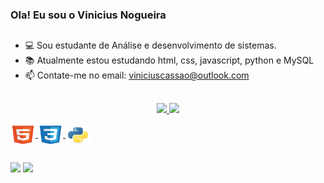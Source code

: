 ### Ola! Eu sou o Vinicius Nogueira
##
- 💻 Sou estudante de Análise e desenvolvimento de sistemas.
- 📚 Atualmente estou estudando html, css, javascript, python e MySQL
- 📫 Contate-me no email: viniciuscassao@outlook.com
##
<div align="center">
  <a href="https://github.com/Vinicassao">
  <img height="180em" src="https://github-readme-stats.vercel.app/api?username=Vinicassao&show_icons=true&theme=gruvbox&include_all_commits=true&count_private=true"/>
  <img height="180em" src="https://github-readme-stats.vercel.app/api/top-langs/?username=Vinicassao&layout=compact&langs_count=7&theme=gruvbox"/>
</div>
  
  <div style="display: inline_block"><br>
  <img align="center" alt="Vini-HTML" height="30" width="40" src="https://raw.githubusercontent.com/devicons/devicon/master/icons/html5/html5-original.svg">
  <img align="center" alt="Vini-CSS" height="30" width="40" src="https://raw.githubusercontent.com/devicons/devicon/master/icons/css3/css3-original.svg">
  <img align="center" alt="Vini-Python" height="30" width="40" src="https://raw.githubusercontent.com/devicons/devicon/master/icons/python/python-original.svg">
</div>
  
  ##
  
<div>
  <a href="https://instagram.com/vininog_" target="_blank"><img src="https://img.shields.io/badge/-Instagram-%23E4405F?style=for-the-badge&logo=instagram&logoColor=white" target="_blank"></a>
  <a href = "mailto:nicocassao@gmail.com"><img src=https://img.shields.io/badge/Gmail-D14836?style=for-the-badge&logo=gmail&logoColor=white target="_blank"></a>
</div>
    
